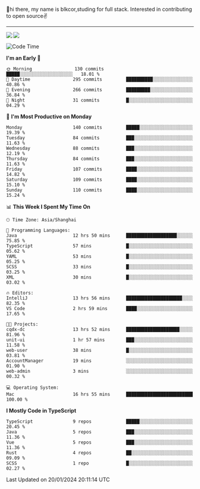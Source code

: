 👋hi there, my name is blkcor,studing for full stack.
Interested in contributing to open source✌️

<hr/>

![](https://github-readme-stats.vercel.app/api?username=blkcor)
<a href="https://github.com/blkcor/github-readme-stats">
    <img align="left" src="https://github-readme-stats.vercel.app/api/top-langs/?username=blkcor&hide=jupyter%20notebook,shaderlab,tex,c%23&langs_count=9" />
</a>


<!--START_SECTION:waka-->
![Code Time](http://img.shields.io/badge/Code%20Time-847%20hrs%2013%20mins-blue)

**I'm an Early 🐤** 

```text
🌞 Morning                130 commits         █████░░░░░░░░░░░░░░░░░░░░   18.01 % 
🌆 Daytime                295 commits         ██████████░░░░░░░░░░░░░░░   40.86 % 
🌃 Evening                266 commits         █████████░░░░░░░░░░░░░░░░   36.84 % 
🌙 Night                  31 commits          █░░░░░░░░░░░░░░░░░░░░░░░░   04.29 % 
```
📅 **I'm Most Productive on Monday** 

```text
Monday                   140 commits         █████░░░░░░░░░░░░░░░░░░░░   19.39 % 
Tuesday                  84 commits          ███░░░░░░░░░░░░░░░░░░░░░░   11.63 % 
Wednesday                88 commits          ███░░░░░░░░░░░░░░░░░░░░░░   12.19 % 
Thursday                 84 commits          ███░░░░░░░░░░░░░░░░░░░░░░   11.63 % 
Friday                   107 commits         ████░░░░░░░░░░░░░░░░░░░░░   14.82 % 
Saturday                 109 commits         ████░░░░░░░░░░░░░░░░░░░░░   15.10 % 
Sunday                   110 commits         ████░░░░░░░░░░░░░░░░░░░░░   15.24 % 
```


📊 **This Week I Spent My Time On** 

```text
🕑︎ Time Zone: Asia/Shanghai

💬 Programming Languages: 
Java                     12 hrs 50 mins      ███████████████████░░░░░░   75.85 % 
TypeScript               57 mins             █░░░░░░░░░░░░░░░░░░░░░░░░   05.62 % 
YAML                     53 mins             █░░░░░░░░░░░░░░░░░░░░░░░░   05.25 % 
SCSS                     33 mins             █░░░░░░░░░░░░░░░░░░░░░░░░   03.25 % 
XML                      30 mins             █░░░░░░░░░░░░░░░░░░░░░░░░   03.02 % 

🔥 Editors: 
IntelliJ                 13 hrs 56 mins      █████████████████████░░░░   82.35 % 
VS Code                  2 hrs 59 mins       ████░░░░░░░░░░░░░░░░░░░░░   17.65 % 

🐱‍💻 Projects: 
cqdx-dc                  13 hrs 52 mins      ████████████████████░░░░░   81.96 % 
unit-ui                  1 hr 57 mins        ███░░░░░░░░░░░░░░░░░░░░░░   11.58 % 
web-user                 38 mins             █░░░░░░░░░░░░░░░░░░░░░░░░   03.81 % 
AccountManager           19 mins             ░░░░░░░░░░░░░░░░░░░░░░░░░   01.90 % 
web-admin                3 mins              ░░░░░░░░░░░░░░░░░░░░░░░░░   00.32 % 

💻 Operating System: 
Mac                      16 hrs 55 mins      █████████████████████████   100.00 % 
```

**I Mostly Code in TypeScript** 

```text
TypeScript               9 repos             █████░░░░░░░░░░░░░░░░░░░░   20.45 % 
Java                     5 repos             ███░░░░░░░░░░░░░░░░░░░░░░   11.36 % 
Vue                      5 repos             ███░░░░░░░░░░░░░░░░░░░░░░   11.36 % 
Rust                     4 repos             ██░░░░░░░░░░░░░░░░░░░░░░░   09.09 % 
SCSS                     1 repo              █░░░░░░░░░░░░░░░░░░░░░░░░   02.27 % 
```




 Last Updated on 20/01/2024 20:11:14 UTC
<!--END_SECTION:waka-->



